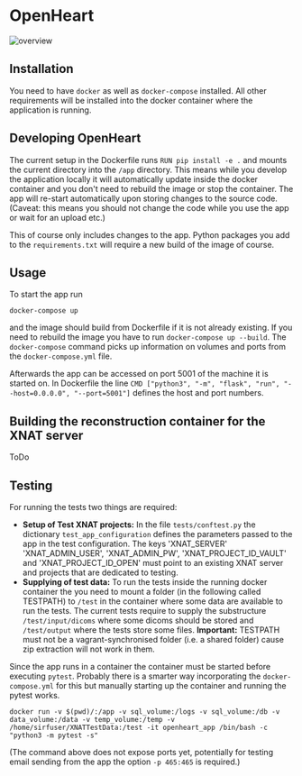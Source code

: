 # OpenHeart

![overview](https://user-images.githubusercontent.com/17784338/191044136-603a519c-81ce-4e96-bd47-a3d0fc78d338.png)

## Installation
You need to have `docker` as well as `docker-compose` installed.
All other requirements will be installed into the docker container where the application is running.

## Developing OpenHeart
The current setup in the Dockerfile runs `RUN pip install -e .` and mounts the current directory into the `/app` directory.
This means while you develop the application locally it will automatically update inside the docker container and you don't need to rebuild the image or stop the container. The app will re-start automatically upon storing changes to the source code. (Caveat: this means you should not change the code while you use the app or wait for an upload etc.)

This of course only includes changes to the app. Python packages you add to the `requirements.txt` will require a new build of the image of course.

## Usage
To start the app run
```
docker-compose up
```
and the image should build from Dockerfile if it is not already existing. If you need to rebuild the image you have to run `docker-compose up --build`.
The `docker-compose` command picks up information on volumes and ports from the `docker-compose.yml` file.

Afterwards the app can be accessed on port 5001 of the machine it is started on. In Dockerfile the line `CMD ["python3", "-m", "flask", "run", "--host=0.0.0.0", "--port=5001"]` defines the host and port numbers.

## Building the reconstruction container for the XNAT server
ToDo

## Testing
For running the tests two things are required:

- **Setup of Test XNAT projects:** In the file `tests/conftest.py` the dictionary `test_app_configuration` defines the parameters passed to the app in the test configuration. The keys 'XNAT_SERVER'
'XNAT_ADMIN_USER', 'XNAT_ADMIN_PW', 'XNAT_PROJECT_ID_VAULT' and 'XNAT_PROJECT_ID_OPEN' must point to an existing XNAT server and projects that are dedicated to testing.
- **Supplying of test data:** To run the tests inside the running docker container the you need to mount a folder (in the following called TESTPATH) to `/test` in the container where some data are available to run the tests. The current tests require to supply the substructure `/test/input/dicoms` where some dicoms should be stored and `/test/output` where the tests store some files.
**Important:** TESTPATH must not be a vagrant-synchronised folder (i.e. a shared folder) cause zip extraction will not work in them.

Since the app runs in a container the container must be started before executing `pytest`.
Probably there is a smarter way incorporating the `docker-compose.yml` for this but manually starting up the container and running the pytest works. 
```
docker run -v $(pwd)/:/app -v sql_volume:/logs -v sql_volume:/db -v data_volume:/data -v temp_volume:/temp -v /home/sirfuser/XNATTestData:/test -it openheart_app /bin/bash -c "python3 -m pytest -s"
```
(The command above does not expose ports yet, potentially for testing email sending from the app the option `-p 465:465` is required.)
